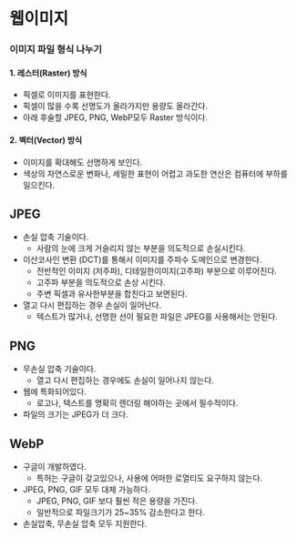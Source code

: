 # 웹이미지

### 이미지 파일 형식 나누기

#### 1. 레스터(Raster) 방식
- 픽셀로 이미지를 표현한다.
- 픽셀이 많을 수록 선명도가 올라가지만 용량도 올라간다.
- 아래 후술할 JPEG, PNG, WebP모두 Raster 방식이다.

#### 2. 벡터(Vector) 방식
- 이미지를 확대해도 선명하게 보인다.
- 색상의 자연스로운 변화나, 세밀한 표현이 어렵고 과도한 연산은 컴퓨터에 부하를 일으킨다.

## JPEG
- 손실 압축 기술이다.
  - 사람의 눈에 크게 거슬리지 않는 부분을 의도적으로 손실시킨다.
- 이산코사인 변환 (DCT)를 통해서 이미지를 주파수 도메인으로 변경한다.
  - 전반적인 이미지 (저주파), 디테일한이미지(고주파) 부분으로 이루어진다.
  - 고주파 부분을 의도적으로 손상 시킨다.
  - 주변 픽셀과 유사한부분을 합친다고 보면된다.
- 열고 다시 편집하는 경우 손실이 일어난다.
  - 텍스트가 많거나, 선명한 선이 필요한 파일은 JPEG를 사용해서는 안된다.

## PNG
- 무손실 압축 기술이다.
  - 열고 다시 편집하는 경우에도 손실이 일어나지 않는다.
- 웹에 특화되어있다.
  - 로고나, 텍스트를 명확히 렌더링 해야하는 곳에서 필수적이다.
- 파일의 크기는 JPEG가 더 크다.


## WebP
- 구글이 개발하였다.
  - 특허는 구글이 갖고있으나, 사용에 어떠한 로열티도 요구하지 않는다.
- JPEG, PNG, GIF 모두 대체 가능하다.
  - JPEG, PNG, GIF 보다 훨씬 적은 용량을 가진다.
  - 일반적으로 파일크기가 25~35% 감소한다고 한다.
- 손실압축, 무손실 압축 모두 지원한다.
